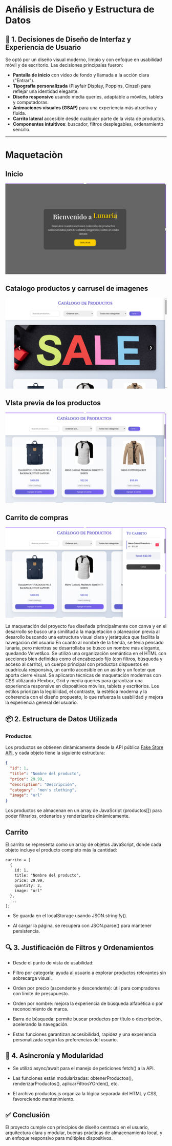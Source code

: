 # Análisis de Diseño y Estructura de Datos

## 🧩 1. Decisiones de Diseño de Interfaz y Experiencia de Usuario

Se optó por un diseño visual moderno, limpio y con enfoque en usabilidad móvil y de escritorio. Las decisiones principales fueron:

- **Pantalla de inicio** con video de fondo y llamada a la acción clara ("Entrar").
- **Tipografía personalizada** (Playfair Display, Poppins, Cinzel) para reflejar una identidad elegante.
- **Diseño responsivo** usando media queries, adaptable a móviles, tablets y computadoras.
- **Animaciones visuales (GSAP)** para una experiencia más atractiva y fluida.
- **Carrito lateral** accesible desde cualquier parte de la vista de productos.
- **Componentes intuitivos**: buscador, filtros desplegables, ordenamiento sencillo.

---

# Maquetaciòn 
## Inicio 
![alt text](image-1.png)
## Catalogo productos y carrusel de imagenes
![alt text](image.png)
## VIsta previa de los productos 
![alt text](image-2.png)
## Carrito de compras
![alt text](image-3.png)

La maquetación del proyecto fue diseñada principalmente con canva y en el desarrollo se busco una similitud a la maquetaciòn o planeacion previa al desarollo buscando una estructura visual clara y jerárquica que facilita la navegación del usuario.En cuanto al nombre de la tienda, se tenia pensado lunaria, pero mientras se desarrollaba se busco un nombre màs elegante, quedando Velvet&co. Se utilizó una organización semántica en el HTML con secciones bien definidas como el encabezado fijo (con filtros, búsqueda y acceso al carrito), un cuerpo principal con productos dispuestos en cuadrícula responsiva, un carrito accesible en un aside y un footer que aporta cierre visual. Se aplicaron técnicas de maquetación modernas con CSS utilizando Flexbox, Grid y media queries para garantizar una experiencia responsive en dispositivos móviles, tablets y escritorios. Los estilos priorizan la legibilidad, el contraste, la estética moderna y la coherencia con el diseño propuesto, lo que refuerza la usabilidad y mejora la experiencia general del usuario. 

## 📦 2. Estructura de Datos Utilizada

### Productos

Los productos se obtienen dinámicamente desde la API pública [Fake Store API](https://fakestoreapi.com/products), y cada objeto tiene la siguiente estructura:

```json
{
  "id": 1,
  "title": "Nombre del producto",
  "price": 29.99,
  "description": "Descripción",
  "category": "men's clothing",
  "image": "url"
}
```

Los productos se almacenan en un array de JavaScript (productos[]) para poder filtrarlos, ordenarlos y renderizarlos dinámicamente.

## Carrito
El carrito se representa como un array de objetos JavaScript, donde cada objeto incluye el producto completo más la cantidad:
```
carrito = [
  {
    id: 1,
    title: "Nombre del producto",
    price: 29.99,
    quantity: 2,
    image: "url"
  },
  ...
];
```
- Se guarda en el localStorage usando JSON.stringify().

- Al cargar la página, se recupera con JSON.parse() para mantener persistencia.

## 🔍 3. Justificación de Filtros y Ordenamientos
- Desde el punto de vista de usabilidad:

- Filtro por categoría: ayuda al usuario a explorar productos relevantes sin sobrecarga visual.

- Orden por precio (ascendente y descendente): útil para compradores con límite de presupuesto.

- Orden por nombre: mejora la experiencia de búsqueda alfabética o por reconocimiento de marca.

- Barra de búsqueda: permite buscar productos por título o descripción, acelerando la navegación.

- Estas funciones garantizan accesibilidad, rapidez y una experiencia personalizada según las preferencias del usuario.

## 💾 4. Asincronía y Modularidad
- Se utilizó async/await para el manejo de peticiones fetch() a la API.

- Las funciones están modularizadas: obtenerProductos(), renderizarProductos(), aplicarFiltrosYOrden(), etc.

- El archivo productos.js organiza la lógica separada del HTML y CSS, favoreciendo mantenimiento.

## ✅ Conclusión
El proyecto cumple con principios de diseño centrado en el usuario, arquitectura clara y modular, buenas prácticas de almacenamiento local, y un enfoque responsivo para múltiples dispositivos.


